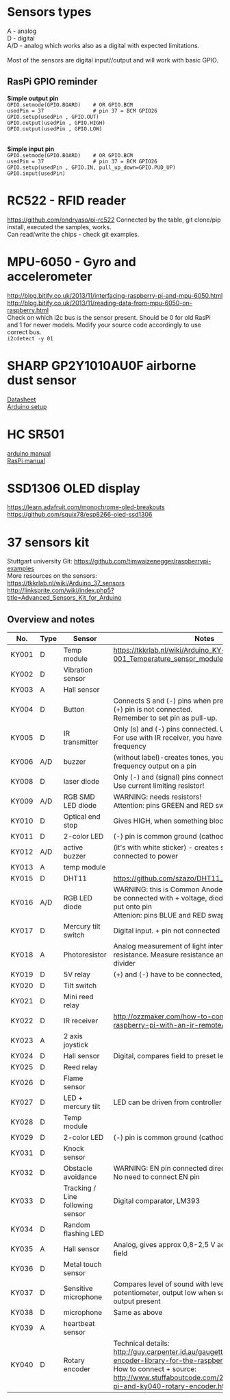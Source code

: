 # Sensors types
A - analog<BR>
D - digital<BR>
A/D - analog which works also as a digital with expected limitations.<BR><BR>
Most of the sensors are digital input//output and will work with basic GPIO.<BR>

## RasPi GPIO reminder
**Simple output pin**<BR>
`GPIO.setmode(GPIO.BOARD)    # OR GPIO.BCM`<BR>
`usedPin = 37                # pin 37 = BCM GPIO26`<BR>
`GPIO.setup(usedPin , GPIO.OUT)`<BR>
`GPIO.output(usedPin , GPIO.HIGH)`<BR>
`GPIO.output(usedPin , GPIO.LOW)`<BR><BR>

**Simple input pin**<BR>
`GPIO.setmode(GPIO.BOARD)    # OR GPIO.BCM`<BR>
`usedPin = 37                # pin 37 = BCM GPIO26`<BR>
`GPIO.setup(usedPin , GPIO.IN, pull_up_down=GPIO.PUD_UP)`<BR>
`GPIO.input(usedPin) `


# RC522 - RFID reader
https://github.com/ondryaso/pi-rc522
Connected by the table, git clone/pip install, executed the samples, works.<BR>
Can read/write the chips - check git examples.

# MPU-6050 - Gyro and accelerometer
http://blog.bitify.co.uk/2013/11/interfacing-raspberry-pi-and-mpu-6050.html <BR>
http://blog.bitify.co.uk/2013/11/reading-data-from-mpu-6050-on-raspberry.html <BR>
Check on which i2c bus is the sensor present. Should be 0 for old RasPi and 1 for newer models. 
Modify your source code accordingly to use correct bus.<BR>
`i2cdetect -y 01`

# SHARP GP2Y1010AU0F airborne dust sensor
[Datasheet](http://www.sharp-world.com/products/device/lineup/data/pdf/datasheet/gp2y1010au_appl_e.pdf) <BR>
[Arduino setup](https://github.com/PaulZC/GP2Y1010AU0F_Dust_Sensor) <br>

# HC SR501
[arduino manual](http://henrysbench.capnfatz.com/henrys-bench/arduino-sensors-and-input/arduino-hc-sr501-motion-sensor-tutorial/) <BR>
[RasPi manual](https://www.modmypi.com/blog/raspberry-pi-gpio-sensing-motion-detection)
  
# SSD1306 OLED display
https://learn.adafruit.com/monochrome-oled-breakouts
https://github.com/squix78/esp8266-oled-ssd1306

# 37 sensors kit
Stuttgart university Git: https://github.com/timwaizenegger/raspberrypi-examples  <BR>
More resources on the sensors: <BR>
https://tkkrlab.nl/wiki/Arduino_37_sensors <BR>
http://linksprite.com/wiki/index.php5?title=Advanced_Sensors_Kit_for_Arduino <BR>

## Overview and notes
| No. | Type | Sensor | Notes
| --- | --- | --- | ----
| KY001| D| Temp module| https://tkkrlab.nl/wiki/Arduino_KY-001_Temperature_sensor_module
| KY002| D| Vibration sensor| 
| KY003| A| Hall sensor| 
| KY004| D| Button| Connects S and (-) pins when pressed. <BR> (+) pin is not connected. <BR> Remember to set pin as pull-up.
| KY005| D| IR transmitter| Only (s) and (-) pins connected. Use resistor! <BR> For use with IR receiver, you have to generate proper frequency
| KY006| A/D| buzzer| (without label)-creates tones, you have to create frequency output on a pin
| KY008| D| laser diode| Only (-) and (signal) pins connected.  <BR> Use current limiting resistor!
| KY009| A/D| RGB SMD LED diode| WARNING: needs resistors! <BR> Attention: pins GREEN and RED swapped
| KY010| D| Optical end stop| Gives HIGH, when something blocks the light
| KY011| D| 2-color LED| (-) pin is common ground (cathode)
| KY012| A/D| active buzzer| (it's with white sticker) - creates sound when connected to power
| KY013| A| temp module| 
| KY015| D| DHT11| https://github.com/szazo/DHT11_Python
| KY016| A/D| RGB LED diode| WARNING: this is Common Anode diode, so pin (-) is to be connected with + voltage, diode is lit when LOW is put onto pin <BR> Attenion: pins BLUE and RED swapped
| KY017| D| Mercury tilt switch| Digital input. + pin not connected
| KY018| A| Photoresistor| Analog measurement of light intensity, changes resistance. Measure resistance and design voltage divider
| KY019| D| 5V relay| (+) and (-) have to be connected, when S is pull up
| KY020| D| Tilt switch| 
| KY021| D| Mini reed relay| 
| KY022| D| IR receiver| http://ozzmaker.com/how-to-control-the-gpio-on-a-raspberry-pi-with-an-ir-remote/
| KY023| A| 2 axis joystick| 
| KY024| D| Hall sensor| Digital, compares field to preset level
| KY025| D| Reed relay| 
| KY026| D| Flame sensor| 
| KY027| D| LED + mercury tilt| LED can be driven from controller or by tilt of sensor.
| KY028| D| Temp module| 
| KY029| D| 2-color LED| (-) pin is common ground (cathode)
| KY031| D| Knock sensor| 
| KY032| D| Obstacle avoidance| WARNING: EN pin connected directly to GND <BR> No need to connect EN pin
| KY033| D| Tracking / Line following sensor| Digital comparator, LM393
| KY034| D| Random flashing LED| 
| KY035| A| Hall sensor| Analog, gives approx 0,8-2,5 V according to magnetic field
| KY036| D| Metal touch sensor| 
| KY037| D| Sensitive microphone| Compares level of sound with level set by potentiometer, output low when sound is louder. Analog output present
| KY038| D| microphone| Same as above
| KY039| A| heartbeat sensor| 
| KY040| D| Rotary encoder| Technical details: http://guy.carpenter.id.au/gaugette/2013/01/14/rotary-encoder-library-for-the-raspberry-pi/ <BR> How to connect + source: http://www.stuffaboutcode.com/2015/05/raspberry-pi-and-ky040-rotary-encoder.html

